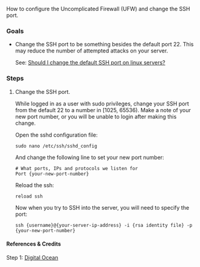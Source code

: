 How to configure the Uncomplicated Firewall (UFW) and change the SSH port.


### Goals

- Change the SSH port to be something besides the default port 22. This may reduce the number of attempted attacks on your server.

    See: [Should I change the default SSH port on linux servers?](http://security.stackexchange.com/questions/32308/should-i-change-the-default-ssh-port-on-linux-servers)


### Steps

1.  Change the SSH port.

    
    While logged in as a user with sudo privileges, change your SSH port from the default 22 to a number in [1025, 65536). Make a note of your new port number, or you will be unable to login after making this change.

    Open the sshd configuration file:
    ```
    sudo nano /etc/ssh/sshd_config
    ```
    And change the following line to set your new port number:
    ```
    # What ports, IPs and protocols we listen for
    Port {your-new-port-number}
    ```

    Reload the ssh:
    ```
    reload ssh
    ```

    Now when you try to SSH into the server, you will need to specify the port:
    ```
    ssh {username}@{your-server-ip-address} -i {rsa identity file} -p {your-new-port-number}
    ```


#### References & Credits

Step 1: [Digital Ocean](https://www.digitalocean.com/community/tutorials/initial-server-setup-with-ubuntu-12-04)